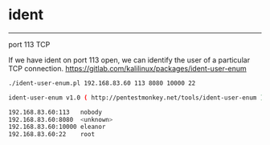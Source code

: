 # ident
-------
port 113 TCP

If we have ident on port 113 open, we can identify the user of a particular TCP connection.
https://gitlab.com/kalilinux/packages/ident-user-enum

```bash
./ident-user-enum.pl 192.168.83.60 113 8080 10000 22

ident-user-enum v1.0 ( http://pentestmonkey.net/tools/ident-user-enum )

192.168.83.60:113	nobody
192.168.83.60:8080	<unknown>
192.168.83.60:10000	eleanor
192.168.83.60:22	root
```
